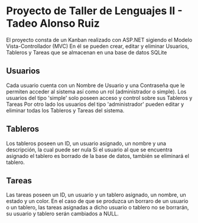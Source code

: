# Proyecto de Taller de Lenguajes II - Tadeo Alonso Ruiz

El proyecto consta de un Kanban realizado con ASP.NET sigiendo el Modelo Vista-Controllador (MVC)
En él se pueden crear, editar y eliminar Usuarios, Tableros y Tareas que se almacenan en una base de datos SQLite

## Usuarios
Cada usuario cuenta con un Nombre de Usuario y una Contraseña que le permiten acceder al sistema así como un rol (administrador o simple).
Los usuarios del tipo 'simple' solo poseen acceso y control sobre sus Tableros y Tareas
Por otro lado los usuarios del tipo 'administrador' pueden editar y eliminar todas los Tableros y Tareas del sistema.

## Tableros
Los tableros poseen un ID, un usuario asignado, un nombre y una descripción, la cual puede ser nula
Si el usuario al que se encuentra asignado el tablero es borrado de la base de datos, también se eliminará el tablero.

## Tareas
Las tareas poseen un ID, un usuario y un tablero asignado, un nombre, un estado y un color.
En el caso de que se produzca un borraro de un usuario o un tablero, las tareas asignadas a dicho usuario o tablero no se borrarán, su usuario y tablero serán cambiados a NULL.